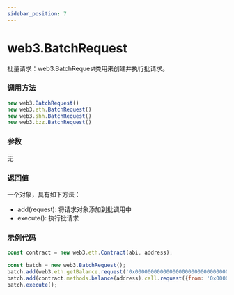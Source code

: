 ```yaml
---
sidebar_position: 7
---
```


# web3.BatchRequest

批量请求：web3.BatchRequest类用来创建并执行批请求。

### 调用方法

```js
new web3.BatchRequest()
new web3.eth.BatchRequest()
new web3.shh.BatchRequest()
new web3.bzz.BatchRequest()
```

### 参数
无

### 返回值
一个对象，具有如下方法：
- add(request): 将请求对象添加到批调用中
- execute(): 执行批请求

### 示例代码
```js
const contract = new web3.eth.Contract(abi, address);

const batch = new web3.BatchRequest();
batch.add(web3.eth.getBalance.request('0x0000000000000000000000000000000000000000', 'latest', callback));
batch.add(contract.methods.balance(address).call.request({from: '0x0000000000000000000000000000000000000000'}, callback2));
batch.execute();
```